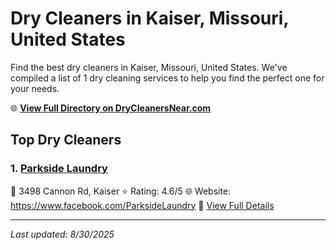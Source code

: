 # Dry Cleaners in Kaiser, Missouri, United States

Find the best dry cleaners in Kaiser, Missouri, United States. We've compiled a list of 1 dry cleaning services to help you find the perfect one for your needs.

🌐 **[View Full Directory on DryCleanersNear.com](https://drycleanersnear.com/city/US/Missouri/Kaiser)**

## Top Dry Cleaners

### 1. [Parkside Laundry](https://drycleanersnear.com/dryCleaner/688d7124eedd882ede90be12/parkside-laundry)
📍 3498 Cannon Rd, Kaiser
⭐ Rating: 4.6/5
🌐 Website: https://www.facebook.com/ParksideLaundry
🔗 [View Full Details](https://drycleanersnear.com/dryCleaner/688d7124eedd882ede90be12/parkside-laundry)


---

*Last updated: 8/30/2025*
